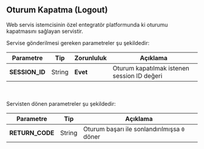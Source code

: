 ## Oturum Kapatma (Logout)
Web servis istemcisinin özel entegratör platformunda ki oturumu kapatmasını sağlayan servistir.


Servise gönderilmesi gereken parametreler şu şekildedir:

Parametre | Tip         | Zorunluluk  | Açıklama
--------- | ----------- | ----------- | -----------
**SESSION_ID** | String | **Evet** | Oturum kapatılmak istenen session ID değeri

<br>
<br>
Servisten dönen parametreler şu şekildedir:

Parametre | Tip        | Açıklama
--------- | ----------- | -----------
**RETURN_CODE** | String | Oturum başarı ile sonlandırılmışsa `0` döner
